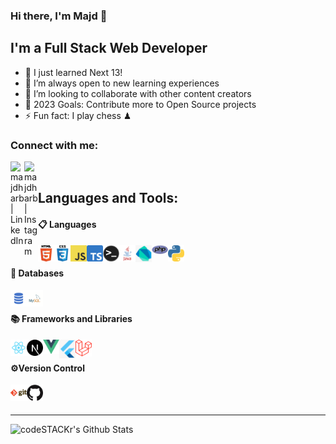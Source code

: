 ### Hi there, I'm Majd 👋

## I'm a Full Stack Web Developer
- 🔭 I just learned Next 13!
- 🚀 I’m always open to new learning experiences
- 👯 I’m looking to collaborate with other content creators
- 🥅 2023 Goals: Contribute more to Open Source projects
- ⚡ Fun fact: I play chess ♟

### Connect with me:

[<img align="left" alt="majdharb | LinkedIn" width="22px" src="https://cdn.jsdelivr.net/npm/simple-icons@v3/icons/linkedin.svg" />][linkedin]
[<img align="left" alt="majdharb | Instagram" width="22px" src="https://cdn.jsdelivr.net/npm/simple-icons@v3/icons/instagram.svg" />][instagram]

<br />

## Languages and Tools:

<h4>📋 Languages</h4>

[<img align="left" alt="HTML5" width="26px" src="https://raw.githubusercontent.com/github/explore/80688e429a7d4ef2fca1e82350fe8e3517d3494d/topics/html/html.png" />][html]
[<img align="left" alt="CSS3" width="26px" src="https://raw.githubusercontent.com/github/explore/80688e429a7d4ef2fca1e82350fe8e3517d3494d/topics/css/css.png" />][css]
[<img align="left" alt="JavaScript" width="26px" src="https://raw.githubusercontent.com/github/explore/80688e429a7d4ef2fca1e82350fe8e3517d3494d/topics/javascript/javascript.png" />][js]
[<img align="left" alt="TypeScript" width="26px" src="https://github.com/MajdHarbb/MajdHarbb/blob/master/icons/typescript.png" />][ts]
[<img align="left" alt="HTML5" width="26px" src="https://raw.githubusercontent.com/github/explore/80688e429a7d4ef2fca1e82350fe8e3517d3494d/topics/terminal/terminal.png" />][cmd]
[<img align="left" alt="JAVA" width="26px" src="https://github.com/MajdHarbb/MajdHarbb/blob/master/icons/java-logo-png-transparent.png" />][java]
[<img align="left" alt="DART" width="26px" src="https://github.com/MajdHarbb/MajdHarbb/blob/master/icons/dart.png" />][dart]
[<img align="left" alt="DART" width="26px" src="https://github.com/MajdHarbb/MajdHarbb/blob/master/icons/php.png" />][php]
[<img align="left" alt="DART" width="26px" src="https://github.com/MajdHarbb/MajdHarbb/blob/master/icons/python.png" />][python]
<br />
<h4>💾 Databases</h4> 

[<img align="left" alt="SQL" width="26px" src="https://raw.githubusercontent.com/github/explore/80688e429a7d4ef2fca1e82350fe8e3517d3494d/topics/sql/sql.png" />][sql]
[<img align="left" alt="MySQL" width="26px" src="https://raw.githubusercontent.com/github/explore/80688e429a7d4ef2fca1e82350fe8e3517d3494d/topics/mysql/mysql.png" />][sql]
<br />
<h4>📚 Frameworks and Libraries</h4>

[<img align="left" alt="React" width="26px" src="https://raw.githubusercontent.com/github/explore/80688e429a7d4ef2fca1e82350fe8e3517d3494d/topics/react/react.png" />][react]
[<img align="left" alt="NEXTJS" width="26px" src="https://github.com/MajdHarbb/MajdHarbb/blob/master/icons/next-js.svg" />][nextjs]
[<img align="left" alt="VUEJS" width="26px" src="https://github.com/MajdHarbb/MajdHarbb/blob/master/icons/Vue.js_Logo_2.svg.png" />][vuejs]
[<img align="left" alt="FLUTTER" width="26px" src="https://github.com/MajdHarbb/MajdHarbb/blob/master/icons/flutter.png" />][flutter]
[<img align="left" alt="LARAVEL" width="26px" src="https://github.com/MajdHarbb/MajdHarbb/blob/master/icons/laravel.png" />][laravel]
<br />
<h4>⚙Version Control</h4>

[<img align="left" alt="Git" width="26px" src="https://raw.githubusercontent.com/github/explore/80688e429a7d4ef2fca1e82350fe8e3517d3494d/topics/git/git.png" />][git]
[<img align="left" alt="GitHub" width="26px" src="https://raw.githubusercontent.com/github/explore/78df643247d429f6cc873026c0622819ad797942/topics/github/github.png" />][github]
<br />
<br />

---

<img align="left" alt="codeSTACKr's Github Stats" src="https://github-readme-stats.vercel.app/api?username=MajdHarbb&show_icons=true&hide_border=true" />

[sql]: https://www.mysql.com/
[twitter]: https://twitter.com/codeSTACKr
[instagram]:https://www.instagram.com/majd.harbb/
[linkedin]: https://www.linkedin.com/in/majd-harb/
[webdevplaylist]: https://flutter.dev/
[jsplaylist]: https://www.javascript.com/
[cssplaylist]: https://www.youtube.com/playlist?list=PLkwxH9e_vrALSdvZuEh6gqQdmDoDIoqz4
[react]: https://reactjs.org/
[flutter]: https://flutter.dev/
[laravel]: https://laravel.com/
[github]: https://github.com/
[git]: https://git-scm.com/
[html]: https://html.com/
[css]: https://www.w3schools.com/css/
[js]: https://www.javascript.com/
[cmd]: https://docs.microsoft.com/en-us/windows-server/administration/windows-commands/cmd
[java]: https://www.java.com/
[dart]: https://dart.dev/
[php]: https://www.php.net/
[python]: https://www.python.org/
[nextjs]: https://nextjs.org/
[vuejs]: https://vuejs.org/
[ts]: https://www.typescriptlang.org/
